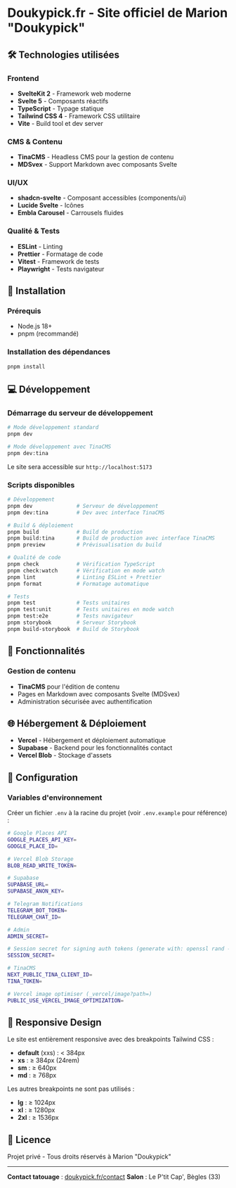# Doukypick.fr - Site officiel de Marion "Doukypick"

## 🛠 Technologies utilisées

### Frontend

- **SvelteKit 2** - Framework web moderne
- **Svelte 5** - Composants réactifs
- **TypeScript** - Typage statique
- **Tailwind CSS 4** - Framework CSS utilitaire
- **Vite** - Build tool et dev server

### CMS & Contenu

- **TinaCMS** - Headless CMS pour la gestion de contenu
- **MDSvex** - Support Markdown avec composants Svelte

### UI/UX

- **shadcn-svelte** - Composant accessibles (components/ui)
- **Lucide Svelte** - Icônes
- **Embla Carousel** - Carrousels fluides

### Qualité & Tests

- **ESLint** - Linting
- **Prettier** - Formatage de code
- **Vitest** - Framework de tests
- **Playwright** - Tests navigateur

## 🚀 Installation

### Prérequis

- Node.js 18+
- pnpm (recommandé)

### Installation des dépendances

```bash
pnpm install
```

## 💻 Développement

### Démarrage du serveur de développement

```bash
# Mode développement standard
pnpm dev

# Mode développement avec TinaCMS
pnpm dev:tina
```

Le site sera accessible sur `http://localhost:5173`

### Scripts disponibles

```bash
# Développement
pnpm dev              # Serveur de développement
pnpm dev:tina         # Dev avec interface TinaCMS

# Build & déploiement
pnpm build            # Build de production
pnpm build:tina       # Build de production avec interface TinaCMS
pnpm preview          # Prévisualisation du build

# Qualité de code
pnpm check            # Vérification TypeScript
pnpm check:watch      # Vérification en mode watch
pnpm lint             # Linting ESLint + Prettier
pnpm format           # Formatage automatique

# Tests
pnpm test             # Tests unitaires
pnpm test:unit        # Tests unitaires en mode watch
pnpm test:e2e         # Tests navigateur
pnpm storybook        # Serveur Storybook
pnpm build-storybook  # Build de Storybook
```

## 🎨 Fonctionnalités

### Gestion de contenu

- **TinaCMS** pour l'édition de contenu
- Pages en Markdown avec composants Svelte (MDSvex)
- Administration sécurisée avec authentification

## 🌐 Hébergement & Déploiement

- **Vercel** - Hébergement et déploiement automatique
- **Supabase** - Backend pour les fonctionnalités contact
- **Vercel Blob** - Stockage d'assets

## 🔧 Configuration

### Variables d'environnement

Créer un fichier `.env` à la racine du projet (voir `.env.example` pour référence) :

```bash
# Google Places API
GOOGLE_PLACES_API_KEY=
GOOGLE_PLACE_ID=

# Vercel Blob Storage
BLOB_READ_WRITE_TOKEN=

# Supabase
SUPABASE_URL=
SUPABASE_ANON_KEY=

# Telegram Notifications
TELEGRAM_BOT_TOKEN=
TELEGRAM_CHAT_ID=

# Admin
ADMIN_SECRET=

# Session secret for signing auth tokens (generate with: openssl rand -base64 32)
SESSION_SECRET=

# TinaCMS
NEXT_PUBLIC_TINA_CLIENT_ID=
TINA_TOKEN=

# Vercel image optimiser (_vercel/image?path=)
PUBLIC_USE_VERCEL_IMAGE_OPTIMIZATION=
```

## 📱 Responsive Design

Le site est entièrement responsive avec des breakpoints Tailwind CSS :

- **default** (xxs) : < 384px
- **xs** : ≥ 384px (24rem)
- **sm** : ≥ 640px
- **md** : ≥ 768px

Les autres breakpoints ne sont pas utilisés :

- **lg** : ≥ 1024px
- **xl** : ≥ 1280px
- **2xl** : ≥ 1536px

## 📄 Licence

Projet privé - Tous droits réservés à Marion "Doukypick"

---

**Contact tatouage** : [doukypick.fr/contact](https://doukypick.fr/contact)
**Salon** : Le P'tit Cap', Bègles (33)
